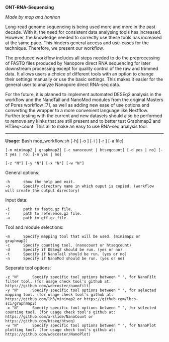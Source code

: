 **ONT-RNA-Sequencing**

_Made by mop and honhon_

Long-read genome sequencing is being used more and more in the past decade. With it, the need for consistent data analysing tools has increased. However, the knowledge needed to correctly use these tools has increased at the same pace. This hinders general access and use-cases for the technique. Therefore, we present our workflow.

The produced workflow includes all steps needed to do the preprocessing of FASTQ files produced by Nanopore direct RNA sequencing for later downstream processing except for quality control of the raw and trimmed data. It allows users a choice of different tools with an option to change their settings manually or use the basic settings. This makes it easier for the general user to analyze Nanopore direct RNA-seq data. 

For the future, it is planned to implement automated DESEq2 analysis in the workflow and the NanoTail and NanoMod modules from the original Masters of Pores workflow [7], as well as adding new ease of use options and converting the wrapper to a more convenient language like Nextflow. Further testing with the current and new datasets should also be performed to remove any kinks that are still present and to better test Graphmap2 and HTSeq-count. This all to make an easy to use RNA-seq analysis tool.

****

**Usage:**
 Bash mop_workflow.sh [-h] [-o <file>] [-i <file>] [-r <file>] [-a file]
	
	[-m minimap2 | graphmap2] [-c nanocount | htseqcount] [-d yes | no] [-t yes | no] [-n yes | no]
	
	[-z "N"] [-y "N"] [-x "N"] [-w "N"]

 General options:
  
	-h		show the help and exit.
	-o		Specify directory name in which ouput is copied. (workflow will create the output directory)

 Input data:
	
	-i		path to fastq.gz file.
	-r		path to reference.gz file.
	-a		path to gff.gz file.

 Tool and module selections:
  
	-m		Specify mapping tool that will be used. (minimap2 or graphmap2)
	-c		Specify counting tool. (nanocount or htseqcount)
	-d		Specify if DESeq2 should be run. (yes or no)
	-t		Specify if NanoTail should be run. (yes or no)
	-n		Specify if NanoMod should be run. (yes or no)

 Seperate tool options:
  
	-z "N"		Specify specific tool options between " ", for NanoFilt filter tool. (for usage check tool's github at: https://github.com/wdecoster/nanofilt)
	-y "N"		Specify specific tool options between " ", for selected mapping tool. (for usage check tool's github at: https://github.com/lh3/minimap2 or https://github.com/lbcb-sci/graphmap2)
	-x "N"		Specify specific tool options between " ", for selected counting tool. (for usage check tool's github at: https://github.com/a-slide/NanoCount or https://github.com/htseq/htseq)
	-w "N"		Specify specific tool options between " ", for NanoPlot plotting tool. (for usage check tool's github at: https://github.com/wdecoster/NanoPlot)
